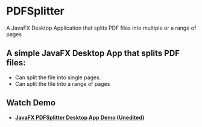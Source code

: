 # PDFSplitter
A JavaFX Desktop Application that splits PDF files into multiple or a range of pages

## A simple JavaFX Desktop App that splits PDF files:
  * Can split the file into single pages.
  * Can split the file into a range of pages

## Watch Demo

   * [__JavaFX PDFSplitter Desktop App Demo (Unedited)__](https://youtu.be/99ybrt7my20 "JavaFX PDFSplitter Desktop App Demo (Unedited)")
  
